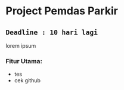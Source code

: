 # Project Pemdas Parkir

``Deadline : 10 hari lagi``
---
lorem ipsum

### Fitur Utama:
- tes
- cek github
